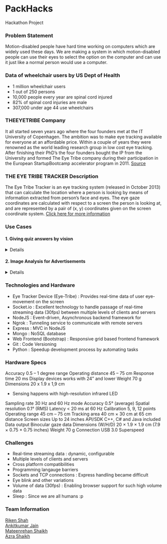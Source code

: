 # PackHacks

Hackathon Project

### Problem Statement

Motion-disabled people have hard time working on computers which are widely used these days. We are making a system in which motion-disabled people can use their eyes to select the option on the computer and can use it just like a normal person would use a computer.

### Data of wheelchair users by US Dept of Health
* 1 million wheelchair users
* 1 out of 250 persons
* 10,000 people every year are spinal cord injured
* 82% of spinal cord injuries are male
* 307,000 under age 44 use wheelchairs

### THEEYETRIBE Company

It all started seven years ago where the four founders met at the IT University of Copenhagen. The ambition was to make eye tracking available for everyone at an affordable price. Within a couple of years they were renowned as the world leading research group in low cost eye tracking. After finishing their PhD’s the four founders bought the IP from the University and formed The Eye Tribe company during their participation in the European StartupBootcamp accelerator program in 2011. [Source](http://theeyetribe.com/theeyetribe.com/about/index.html)

### THE EYE TRIBE TRACKER Description

The Eye Tribe Tracker is an eye tracking system (released in October 2013) that can calculate the location where a person is looking by means of information extracted from person’s face and eyes. The eye gaze coordinates are calculated with respect to a screen the person is looking at, and are represented by a pair of (x, y) coordinates given on the screen coordinate system. [Click here for more information](http://theeyetribe.com/dev.theeyetribe.com/dev.theeyetribe.com)

### Use Cases

#### 1. Giving quiz answers by vision
<Details>
     <p>When a question with four options is displayed, the user can look at the correct answer for 5 seconds to answer the question. User will then be asked to confirm the answer and if he will look at yes for 5 seconds, the answer would be submitted.</p>

##### Features
* It makes computer accesible to specially-abled people.
* Makes interaction possible with mere eye movement (no need of mouse or keyboard)
</Details>

#### 2. Image Analysis for Advertisements
<Details>
     <p>An advertisement image will be displayed for 5 seconds. Later, the heat map containing the analysis of where the user looks the most is displayed.</p>
     
##### Features
* It will help businesses to conduct targetted marketing.
* Can be used for deep analysis of content relevance and effectiveness

</Details>

### Technologies and Hardware

- Eye Tracker Device (Eye-Tribe) : Provides real-time data of user eye-movement on the screen
- Socket.io : Excellent technology to handle passage of real-time streaming data (30fps) between multiple levels of clients and servers
- NodeJS : Event-driven, Asynchronous backend framework for
- Ngrok : Tunneling service to communicate with remote servers
- Express : MVC in NodeJS
- Mongo : NoSQL database
- Web Frontend (Bootstrap) : Responsive grid based frontend framework
- Git : Code Versioning
- Python : Speedup development process by automating tasks

###  Hardware Specs

Accuracy    0.5 – 1 degree range
Operating distance  45 – 75 cm
Response time   20 ms
Display devices     works with 24” and lower
Weight  70 g
Dimensions  20 x 1.9 x 1,9 cm

- Sensing happens with high-resolution infrared LED

Sampling rate   30 Hz and 60 Hz mode
Accuracy    0.5° (average)
Spatial resolution  0.1° (RMS)
Latency     < 20 ms at 60 Hz
Calibration     5, 9, 12 points
Operating range     45 cm – 75 cm
Tracking area   40 cm × 30 cm at 65 cm distance
Screen sizes    Up to 24 inches
API/SDK     C++, C# and Java included
Data output     Binocular gaze data
Dimensions  (W/H/D) 20 × 1.9 × 1.9 cm (7.9 × 0.75 × 0.75 inches)
Weight  70 g
Connection  USB 3.0 Superspeed

### Challenges 
- Real-time streaming data : dynamic, configurable
- Multiple levels of clients and servers
- Cross platform compatibilities 
- Programming langauge barriers
- Sockets and TCP connections : Express handling became difficult
- Eye blink and other variations
- Volume of data (30fps) : Enabling browser support for such high volume data
- Sleep : Since we are all humans  :p

### Team Information

[Riken Shah](https://github.com/rikenshah)<br>
[Ankitkumar Jain](https://github.com/ankit13jain)<br>
[Mateenrehan Shaikh](https://github.com/mateenrehan)<br>
[Azra Shaikh](https://github.com/azrasalim)<br>
